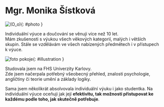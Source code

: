 [//]: # (##NAME## index)
[//]: # (##MENUITEM## O mně)
[//]: # (##DESCRIPTION## angličtina, hra na piano, doučování)
[//]: # (##QUOTE## quotes-index)

# Mgr. Monika Šístková

![(O_o)](/images/lektorkavpraze-photo.png){: #photo }

Individuální výuce a doučování se věnuji více než 10 let.  
Mám zkušenosti s výukou všech věkových kategorií, malých i větších skupin. Stále se vzdělávám ve všech nabízených předmětech i v přístupech k výuce.

![foto pokoje](/images/lektorkavpraze-room.jpg){: #illustration }

Studovala jsem na FHS Univerzity Karlovy.  
Zde jsem načerpala potřebný všeobecný přehled, znalosti psychologie, angličtiny či teorie umění a základy logiky.

Sama jsem několikrát absolvovala individuální výuku i jako studentka. Na individuální výuce oceňuji jak její **efektivitu, tak možnosti přistupovat ke každému podle toho, jak skutečně potřebuje**.
